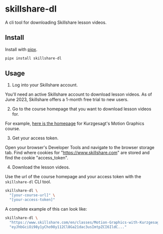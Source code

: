 # skillshare-dl

A cli tool for downloading Skillshare lesson videos.

## Install

Install with [pipx](https://pypa.github.io/pipx/).

```bash
pipx install skillshare-dl
```

## Usage

1. Log into your Skillshare account.

You'll need an active Skillshare account to download lesson videos. As of June 2023,
Skillshare offers a 1-month free trial to new users.

2. Go to the course homepage that you want to download lesson videos for.

For example,
[here is the homepage](https://www.skillshare.com/en/classes/Motion-Graphics-with-Kurzgesagt-%E2%80%93-Part-1/631970755/projects?via=Selected-SearchSuggestion)
for Kurzgesagt's Motion Graphics course.

3. Get your access token.

Open your browser's Developer Tools and navigate to the browser storage tab. Find where
cookies for "https://www.skillshare.com" are stored and find the cookie "access_token".

4. Download the lesson videos.

Use the url of the course homepage and your access token with the `skillshare-dl` CLI
tool.

```bash
skillshare-dl \
  "[your-course-url]" \
  "[your-access-token]"
```

A complete example of this can look like:

```bash
skillshare-dl \
  "https://www.skillshare.com/en/classes/Motion-Graphics-with-Kurzgesagt-%E2%80%93-Part-1/631970755/projects?via=Selected-SearchSuggestion" \
  "eyJhbGciOi98y1yCho98y112Cl8Ga21dac3usImtpZCI6IldC..."
```
